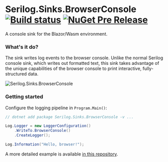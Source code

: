 # Serilog.Sinks.BrowserConsole [![Build status](https://ci.appveyor.com/api/projects/status/s458q719m2pfwnyk?svg=true)](https://ci.appveyor.com/project/serilog/serilog-sinks-browserconsole) [![NuGet Pre Release](https://img.shields.io/nuget/vpre/Serilog.Sinks.BrowserConsole.svg)](https://nuget.org/packages/Serilog.Sinks.BrowserConsole)

A console sink for the Blazor/Wasm environment.

### What's it do?

The sink writes log events to the browser console. Unlike the normal Serilog console sink, which writes out formatted text, this sink takes advantage of the unique capabilities of the browser console to print interactive, fully-structured data.

![Serilog.Sinks.BrowserConsole](https://raw.githubusercontent.com/serilog/serilog-sinks-browserconsole/dev/assets/Screenshot.png)

### Getting started

Configure the logging pipeline in `Program.Main()`:

```csharp
// dotnet add package Serilog.Sinks.BrowserConsole -v ...

Log.Logger = new LoggerConfiguration()
    .WriteTo.BrowserConsole()
    .CreateLogger();

Log.Information("Hello, browser!");
```

A more detailed example is available [in this repository](https://github.com/serilog/serilog-sinks-browserconsole/tree/dev/example/ExampleClient).
